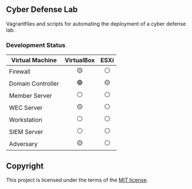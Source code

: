 ## Cyber Defense Lab
Vagrantfiles and scripts for automating the deployment of a cyber defense lab.

### Development Status
| Virtual Machine | VirtualBox | ESXi |
| --------------- | :--------: | :--: |
| Firewall | :yellow_circle: | :white_circle: |
| Domain Controller | :green_circle: | :yellow_circle: |
| Member Server | :white_circle: | :white_circle: |
| WEC Server | :yellow_circle: | :white_circle: |
| Workstation | :white_circle: | :white_circle: |
| SIEM Server | :white_circle: | :white_circle: |
| Adversary | :yellow_circle: | :white_circle: |

## Copyright
This project is licensed under the terms of the [MIT license](/LICENSE).